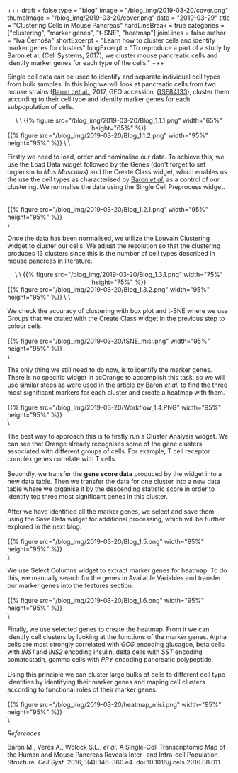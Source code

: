 ﻿+++
draft = false
type = "blog"
image = "/blog_img/2019-03-20/cover.png"
thumbImage = "/blog_img/2019-03-20/cover.png"
date = "2019-03-29"
title = "Clustering Cells in Mouse Pancreas"
hardLineBreak = true 
categories = ["clustering", "marker genes", "t-SNE", "heatmap"]
joinLines = false
author = "Iva Černoša"
shortExcerpt = "Learn how to cluster cells and identify marker genes for clusters" 
longExcerpt = "To reproduce a part of a study by Baron et al. (Cell Systems, 2017), we cluster mouse pancreatic cells and identify marker genes for each type of the cells."
+++

Single cell data can be used to identify and separate individual cell types from bulk samples. 
In this blog we will look at pancreatic cells from two mouse strains (<a href="https://www.ncbi.nlm.nih.gov/pmc/articles/PMC5228327/">Baron cet al.</i></a>, 2017, GEO accession: <a href="https://www.ncbi.nlm.nih.gov/geo/query/acc.cgi?acc=GSE84133">GSE84133</a>), 
cluster them according to their cell type and identify marker genes for each subpopulation of cells. 
<center>
\
\
{{% figure src="/blog_img/2019-03-20/Blog_1.1.1.png" width="65%" height="65%" %}}
</center>
{{% figure src="/blog_img/2019-03-20/Blog_1.1.2.png" width="95%" height="95%" %}}
\
\

Firstly we need to load, order and nominalise our data. To achieve this, we use the Load Data widget followed by the Genes (don't forget to set organism to <i>Mus Musculus</i>) and the Create Class widget, which enables us the use the cell types as characterised by <a href="https://www.ncbi.nlm.nih.gov/pmc/articles/PMC5228327/">Baron <i>et al.</i></a> as a control of our clustering. We normalise the data using the Single Cell Preprocess widget.
<br>
\
\
{{% figure src="/blog_img/2019-03-20/Blog_1.2.1.png" width="95%" height="95%" %}}
\
\

Once the data has been normalised, we utilize the Louvain Clustering widget to cluster our cells. We adjust the resolution so that the clustering produces 13 clusters since this is the number of cell types described in mouse pancreas in literature. 
<center>
\
\
{{% figure src="/blog_img/2019-03-20/Blog_1.3.1.png" width="75%" height="75%" %}}
</center>
{{% figure src="/blog_img/2019-03-20/Blog_1.3.2.png" width="95%" height="95%" %}}
\
\

We check the accuracy of clustering with box plot and t-SNE where we use Groups that we crated with the Create Class widget in the previous step to colour cells. 
\
\
{{% figure src="/blog_img/2019-03-20/tSNE_misi.png" width="95%" height="95%" %}}
\
\

The only thing we still need to do now, is to identify the marker genes. There is no specific widget in scOrange to accomplish this task, so we will use similar steps as were used in the article by <a href="https://www.ncbi.nlm.nih.gov/pmc/articles/PMC5228327/">Baron <i>et al.</i></a> to find the three most significant markers for each cluster and create a heatmap with them. 
\
\
{{% figure src="/blog_img/2019-03-20/Workflow_1.4.PNG" width="95%" height="95%" %}}
\
\

The best way to approach this is to firstly run a Cluster Analysis widget. We can see that Orange already recognises some of the gene clusters associated with different groups of cells. For example, T cell receptor complex genes correlate with T cells.
<br> 
<br> 
Secondly, we transfer the <b>gene score data</b> produced by the widget into a new data table. Then we transfer the data for one cluster into a new data table where we organise it by the descending statistic score in order to identify top three most significant genes in this cluster. 
<br> 
<br> 
After we have identified all the marker genes, we select and save them using the Save Data widget for additional processing, which will be further explored in the next blog. 
\
\
{{% figure src="/blog_img/2019-03-20/Blog_1.5.png" width="95%" height="95%" %}}
\
\

We use Select Columns widget to extract marker genes for heatmap. To do this, we manually search for the genes in Available Variables and transfer our marker genes into the features section. 
\
\
{{% figure src="/blog_img/2019-03-20/Blog_1.6.png" width="95%" height="95%" %}}
\
\

Finally, we use selected genes to create the heatmap. From it we can identify cell clusters by looking at the functions of the marker genes. Alpha cells are most strongly correlated with <i>GCG</i> encoding glucagon, beta cells with <i>INS1</i> and <i>INS2</i> encoding insulin, delta cells with <i>SST</i> encoding somatostatin, gamma cells with <i>PPY</i> encoding pancreatic polypeptide.
<br> <br> Using this principle we can cluster large bulks of cells to different cell type identities by identifying their marker genes and maping cell clusters according to functional roles of their marker genes.
\
\
{{% figure src="/blog_img/2019-03-20/heatmap_misi.png" width="95%" height="95%" %}}
\
\

*References*

Baron M., Veres A., Wolock S.L., <i>et al.</i> A Single-Cell Transcriptomic Map of the Human and Mouse Pancreas Reveals Inter- and Intra-cell Population Structure. <i>Cell Syst.</i> 2016;3(4):346–360.e4. doi:10.1016/j.cels.2016.08.011